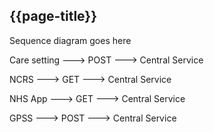 ## {{page-title}}

Sequence diagram goes here

Care setting ---> POST ---> Central Service

NCRS ---> GET ---> Central Service

NHS App ---> GET ---> Central Service

GPSS ---> POST ---> Central Service